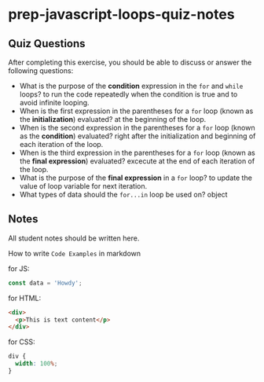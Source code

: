 # prep-javascript-loops-quiz-notes

## Quiz Questions

After completing this exercise, you should be able to discuss or answer the following questions:

- What is the purpose of the **condition** expression in the `for` and `while` loops?
  to run the code repeatedly when the condition is true and to avoid infinite looping.
- When is the first expression in the parentheses for a `for` loop (known as the **initialization**) evaluated?
  at the beginning of the loop.
- When is the second expression in the parentheses for a `for` loop (known as the **condition**) evaluated?
  right after the initialization and beginning of each iteration of the loop.
- When is the third expression in the parentheses for a `for` loop (known as the **final expression**) evaluated?
  excecute at the end of each iteration of the loop.
- What is the purpose of the **final expression** in a `for` loop?
  to update the value of loop variable for next iteration.
- What types of data should the `for...in` loop be used on?
  object

## Notes

All student notes should be written here.

How to write `Code Examples` in markdown

for JS:

```javascript
const data = 'Howdy';
```

for HTML:

```html
<div>
  <p>This is text content</p>
</div>
```

for CSS:

```css
div {
  width: 100%;
}
```
